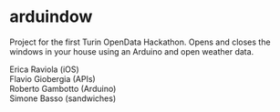 arduindow
=========

Project for the first Turin OpenData Hackathon. Opens and closes the
windows in your house using an Arduino and open weather data.

Erica Raviola (iOS)  
Flavio Giobergia (APIs)  
Roberto Gambotto (Arduino)   
Simone Basso (sandwiches)   
